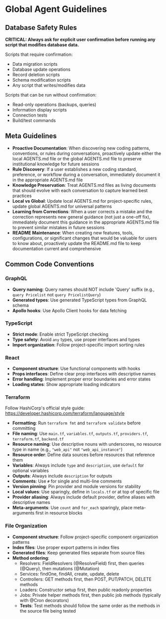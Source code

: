 # Global Agent Guidelines

## Database Safety Rules

**CRITICAL: Always ask for explicit user confirmation before running any script that modifies database data.**

Scripts that require confirmation:

- Data migration scripts
- Database update operations
- Record deletion scripts
- Schema modification scripts
- Any script that writes/modifies data

Scripts that can be run without confirmation:

- Read-only operations (backups, queries)
- Information display scripts
- Connection tests
- Build/test commands

## Meta Guidelines

- **Proactive Documentation**: When discovering new coding patterns, conventions, or rules during conversations, proactively update either the local AGENTS.md file or the global AGENTS.md file to preserve institutional knowledge for future sessions
- **Rule Discovery**: If a user establishes a new coding standard, preference, or workflow during a conversation, immediately document it in the appropriate AGENTS.md file
- **Knowledge Preservation**: Treat AGENTS.md files as living documents that should evolve with each conversation to capture learned best practices
- **Local vs Global**: Update local AGENTS.md for project-specific rules, update global AGENTS.md for universal patterns
- **Learning from Corrections**: When a user corrects a mistake and the correction represents new general guidance (not just a one-off fix), immediately document this guidance in the appropriate AGENTS.md file to prevent similar mistakes in future sessions
- **README Maintenance**: When creating new features, tools, configurations, or significant changes that would be valuable for users to know about, proactively update the README.md file to keep documentation current and comprehensive

## Common Code Conventions

### GraphQL

- **Query naming**: Query names should NOT include 'Query' suffix (e.g., `query Pricelist` not `query PricelistQuery`)
- **Generated types**: Use generated TypeScript types from GraphQL schema
- **Apollo hooks**: Use Apollo Client hooks for data fetching

### TypeScript

- **Strict mode**: Enable strict TypeScript checking
- **Type safety**: Avoid `any` types, use proper interfaces and types
- **Import organization**: Follow project-specific import sorting rules

### React

- **Component structure**: Use functional components with hooks
- **Props interfaces**: Define clear prop interfaces with descriptive names
- **Error handling**: Implement proper error boundaries and error states
- **Loading states**: Show appropriate loading indicators

### Terraform

Follow HashiCorp's official style guide: https://developer.hashicorp.com/terraform/language/style

- **Formatting**: Run `terraform fmt` and `terraform validate` before committing
- **File naming**: Use `main.tf`, `variables.tf`, `outputs.tf`, `providers.tf`, `terraform.tf`, `backend.tf`
- **Resource naming**: Use descriptive nouns with underscores, no resource type in name (e.g., `"web_api"` not `"web_api_instance"`)
- **Resource order**: Define data sources before resources that reference them
- **Variables**: Always include `type` and `description`, use `default` for optional variables
- **Outputs**: Always include `description` for outputs
- **Comments**: Use `#` for single and multi-line comments
- **Version pinning**: Pin provider and module versions for stability
- **Local values**: Use sparingly, define in `locals.tf` or at top of specific file
- **Provider aliasing**: Always include default provider, define aliases with descriptive names
- **Meta-arguments**: Use `count` and `for_each` sparingly, place meta-arguments first in resource blocks

### File Organization

- **Component structure**: Follow project-specific component organization patterns
- **Index files**: Use proper export patterns in index files
- **Generated files**: Keep generated files separate from source files
- **Method ordering**:
  - Resolvers: FieldResolvers (@ResolveField) first, then queries (@Query), then mutations (@Mutation)
  - Services: findOne, findAll, create, update, delete
  - Controllers: GET methods first, then POST, PUT/PATCH, DELETE methods
  - Loaders: Constructor setup first, then public readonly properties
  - Jobs: Private helper methods first, then public job methods (typically with @Cron decorators)
  - **Tests**: Test methods should follow the same order as the methods in the source file being tested
